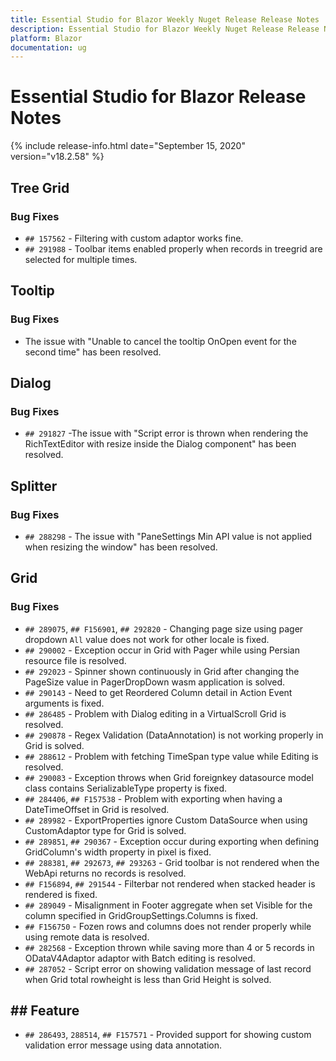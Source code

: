 ```yaml
---
title: Essential Studio for Blazor Weekly Nuget Release Release Notes  
description: Essential Studio for Blazor Weekly Nuget Release Release Notes  
platform: Blazor
documentation: ug
---
```


# Essential Studio for Blazor  Release Notes  

{% include release-info.html date="September 15, 2020"  version="v18.2.58" %} 


##  Tree Grid

###    Bug Fixes

- `## 157562` - Filtering with custom adaptor works fine.
- `## 291988` - Toolbar items enabled properly when records in treegrid are selected for multiple times.

##  Tooltip

###    Bug Fixes

- The issue with "Unable to cancel the tooltip OnOpen event for the second time" has been resolved.

##  Dialog

###    Bug Fixes

- `## 291827` -The issue with "Script error is thrown when rendering the RichTextEditor with resize inside the Dialog component" has been resolved.

##  Splitter

###    Bug Fixes

- `## 288298` - The issue with "PaneSettings Min API value is not applied when resizing the window" has been resolved.

##  Grid

###    Bug Fixes

- `## 289075`, `## F156901`, `## 292820` - Changing page size using pager dropdown `All` value does not work for other locale is fixed.
- `## 290002` - Exception occur in Grid with Pager while using Persian resource file is resolved.
- `## 292023` - Spinner shown continuously in Grid after changing the PageSize value in PagerDropDown wasm application is solved.
- `## 290143` - Need to get Reordered Column detail in Action Event arguments is fixed.
- `## 286485` - Problem with Dialog editing in a VirtualScroll Grid is resolved.
- `## 290878` - Regex Validation (DataAnnotation) is not working properly in Grid is solved.
- `## 288612` - Problem with fetching TimeSpan type value while Editing is resolved.
- `## 290083` - Exception throws when Grid foreignkey datasource model class contains SerializableType property is fixed.
- `## 284406`, `## F157538` - Problem with exporting when having a DateTimeOffset in Grid is resolved.
- `## 289982` - ExportProperties ignore Custom DataSource when using CustomAdaptor type for Grid is solved.
- `## 289851`, `## 290367` - Exception occur during exporting when defining GridColumn's width property in pixel is fixed.
- `## 288381`, `## 292673`, `## 293263` - Grid toolbar is  not rendered when the WebApi returns no records  is resolved.
- `## F156894`, `## 291544` - Filterbar not rendered when stacked header is rendered is fixed.
- `## 289049` - Misalignment in Footer aggregate when set Visible for the column specified in GridGroupSettings.Columns is fixed.
- `## F156750` - Fozen rows and columns does not render properly while using remote data is resolved.
- `## 282568` - Exception thrown while saving more than 4 or 5 records in ODataV4Adaptor adaptor with Batch editing is resolved.
- `## 287052` - Script error on showing validation message of last record when Grid total rowheight is less than Grid Height is solved.

## ##  Feature

- `## 286493`, `288514`, `## F157571` - Provided support for showing custom validation error message using data annotation.